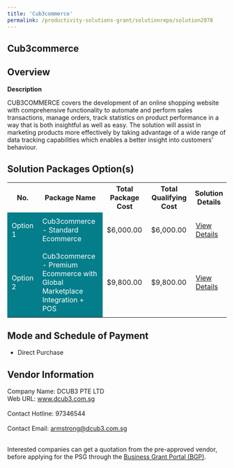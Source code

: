 ```yaml
---
title: 'Cub3commerce'
permalink: /productivity-solutions-grant/solutionrepo/solution2978
---
```


## Cub3commerce

## Overview

**Description**

CUB3COMMERCE covers the development of an online shopping website with comprehensive functionality to automate and perform sales transactions, manage orders, track statistics on product performance in a way that is both insightful as well as easy. The solution will assist in marketing products more effectively by taking advantage of a wide range of data tracking capabilities which enables a better insight into customers' behaviour.

## Solution Packages Option(s)

<table>
<tr>
<th><b>No.</b></th>
<th><b>Package Name</b></th>
<th><b>Total Package Cost</b></th>
<th><b>Total Qualifying Cost</b></th>
<th><b>Solution Details</b></th>
</tr>
<tr>
<td style='padding: 10px; background-color: #037E8A; color: #FFFFFF;'>Option 1</td>
<td style='padding: 10px; background-color: #037E8A; color: #FFFFFF;'>Cub3commerce - Standard Ecommerce</td>
<td style='padding: 10px;'>$6,000.00</td>
<td style='padding: 10px;'>$6,000.00</td>
<td style='padding: 10px;'><a href='/images/psg/Desensitised_DUCB3_Annex_3_Part_1.pdf' target='_blank'>View Details</a></td>
</tr>
<tr>
<td style='padding: 10px; background-color: #037E8A; color: #FFFFFF;'>Option 2</td>
<td style='padding: 10px; background-color: #037E8A; color: #FFFFFF;'>Cub3commerce - Premium Ecommerce with Global Marketplace Integration + POS</td>
<td style='padding: 10px;'>$9,800.00</td>
<td style='padding: 10px;'>$9,800.00</td>
<td style='padding: 10px;'><a href='/images/psg/Desensitised_DUCB3_Annex_3_Part_2.pdf' target='_blank'>View Details</a></td>
</tr>
</table>

## Mode and Schedule of Payment

 - Direct Purchase

## Vendor Information

 Company Name: DCUB3 PTE LTD<br>Web URL: www.dcub3.com.sg <br><br>Contact Hotline: 97346544 <br><br>Contact Email: armstrong@dcub3.com.sg <br><br>

Interested companies can get a quotation from the pre-approved vendor, before applying for the PSG through the <a href='https://www.businessgrants.gov.sg/' target='_blank' rel='noopener'>Business Grant Portal (BGP)</a>.

<script src="/jquery/resize-tables.js"></script>
